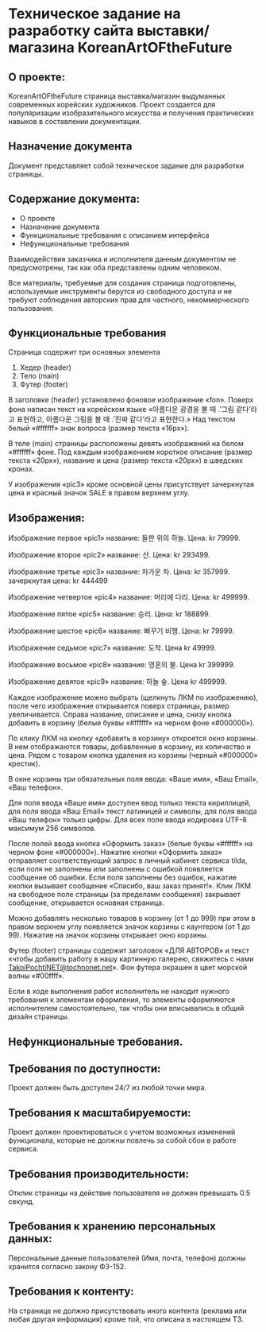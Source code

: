 # Техническое задание на разработку сайта выставки/магазина KoreanArtOFtheFuture
## О проекте:
KoreanArtOFtheFuture страница выставка/магазин выдуманных современных корейских художников. Проект создается для популяризации изобразительного искусства и получения практических навыков в составлении документации. 
## Назначение документа
Документ представляет собой техническое задание для разработки страницы. 
## Содержание документа:
* О проекте
* Назначение документа
* Функциональные требования с описанием интерфейса
* Нефункциональные требования

Взаимодействия заказчика и исполнителя данным документом не предусмотрены, так как оба представлены одним человеком. 

Все материалы, требуемые для создания страница подготовлены, используемые инструменты берутся из свободного доступа и не требуют соблюдения авторских прав для частного, некоммерческого пользования.
## Функциональные требования
Страница содержит три основных элемента
1.	Хедер (header)
2.	Тело (main)
3.	Футер (footer)


В заголовке (header) установлено фоновое изображение «fon». Поверх фона написан текст на корейском языке «아름다운 광경을 볼 때 .’그림 같다’라고 표현하고, 아름다운 그림을 볼 때 .’진짜 같다’라고 표현한다.» Над текстом белый «#ffffff» знак вопроса (размер текста «16px»).

В теле (main) страницы расположены девять изображений на белом «#ffffff» фоне. Под каждым изображением короткое описание (размер текста «20px»), название и цена (размер текста «20px») в шведских кронах.

У изображения «pic3» кроме основной цены присутствует зачеркнутая цена и красный значок SALE в правом верхнем углу. 

## Изображения:
Изображение первое «pic1» название: 들판 위의 하늘. Цена: kr 79999.

Изображение второе «pic2» название: 산. Цена: kr 293499.

Изображение третье «pic3» название: 차가운 차. Цена: kr 357999. зачеркнутая цена: kr 444499

Изображение четвертое «pic4» название: 머리에 다리. Цена: kr 499999.

Изображение пятое «pic5» название: 승리. Цена: kr 188899.

Изображение шестое «pic6» название: 뻐꾸기 비행. Цена: kr 79999.

Изображение седьмое «pic7» название: 도착. Цена kr 49999.

Изображение восьмое «pic8» название: 영혼의 불. Цена kr 399999.

Изображение девятое «pic9» название: 하늘 숲. Цена kr 499999.

Каждое изображение можно выбрать (щелкнуть ЛКМ по изображению), после чего изображение открывается поверх страницы, размер увеличивается. Справа название, описание и цена, снизу кнопка добавить в корзину (белые буквы «#ffffff» на черном фоне «#000000»). 

По клику ЛКМ на кнопку «добавить в корзину» откроется окно корзины. В нем отображаются товары, добавленные в корзину, их количество и цена. Рядом с товаром кнопка удаления из корзины (черный «#000000» крестик).

В окне корзины три обязательных поля ввода: «Ваше имя», «Ваш Email», «Ваш телефон».

Для поля ввода «Ваше имя» доступен ввод только текста кириллицей, для поля ввода «Ваш Email» текст латиницей и символы, для поля ввода «Ваш телефон» только цифры. 
 Для всех поле ввода кодировка UTF-8 максимум 256 символов.

После полей ввода кнопка «Оформить заказ» (белые буквы «#ffffff» на черном фоне «#000000»). Нажатие кнопки «Оформить заказ» отправляет соответствующий запрос в личный кабинет сервиса tilda, если поля не заполнены или заполнены с ошибкой появляется сообщение об ошибки. Если поля заполнены без ошибок, нажатие кнопки вызывает сообщение «Спасибо, ваш заказ принят!». Клик ЛКМ на свободное поле страницы (за пределами сообщения) закрывает сообщение, открывается основная страница. 

Можно добавлять несколько товаров в корзину (от 1 до 999) при этом в правом верхнем углу появляется значок корзины с каунтером (от 1 до 99). Нажатие на значок корзины открывает окно корзины. 

Футер (footer) страницы содержит заголовок «ДЛЯ АВТОРОВ» и текст «чтобы добавить работу в нашу картинную галерею, свяжитесь с нами TakoiPochtiNET@tochnonet.net». 
Фон футера окрашен в цвет морской волны «#00ffff».

Если в ходе выполнения работ исполнитель не находит нужного требования к элементам оформления, то элементы оформляются исполнителем самостоятельно, так чтобы они вписывались в общий дизайн страницы. 
## Нефункциональные требования.
## Требования по доступности:
Проект должен быть доступен 24/7 из любой точки мира. 
## Требования к масштабируемости:
Проект должен проектироваться с учетом возможных изменений функционала, которые не должны повлечь за собой сбои в работе сервиса. 
## Требования производительности:
Отклик страницы на действие пользователя не должен превышать 0.5 секунд. 
## Требования к хранению персональных данных:
Персональные данные пользователей (Имя, почта, телефон) должны хранится согласно закону ФЗ-152.
## Требования к контенту:
На странице не должно присутствовать иного контента (реклама или любая другая информация) кроме той, что описана в настоящем ТЗ.
 